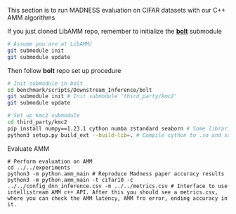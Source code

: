 This section is to run MADNESS evaluation on CIFAR datasets with our C++ AMM algorithms

If you just cloned LibAMM repo, remember to initialize the **[bolt](https://github.com/dblalock/bolt)** submodule

```bash
# Assume you are at LibAMM/
git submodule init
git submodule update
```

Then follow **bolt** repo set up procedure

```bash
# Init submodule in bolt
cd benchmark/scripts/Downstream_Inference/bolt
git submodule init # Init submodule 'third_party/kmc2'
git submodule update

# Set up kmc2 submodule
cd third_party/kmc2
pip install numpy==1.23.1 cython numba zstandard seaborn # Some libraries are not for kmc2 but for Madness, just install all of them here. make sure numpy==1.23.1 
python3 setup.py build_ext --build-lib=. # Compile cython to .so and save to current directory

```

Evaluate AMM

```
# Perform evaluation on AMM
cd ../../experiments
python3 -m python.amm_main # Reproduce Madness paper accuracy results
python3 -m python.amm_main -t cifar10 -c ../../config_dnn_inference.csv -m ../../metrics.csv # Interface to use intellistream AMM c++ API. After this you should see a metrics.csv, where you can check the AMM latency, AMM fro error, ending accuracy in it.
```
